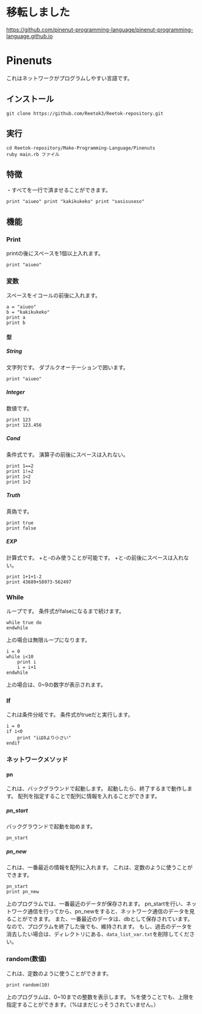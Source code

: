 <div id="pinuts_description"></div>

# 移転しました
https://github.com/pinenut-programming-language/pinenut-programming-language.github.io
# Pinenuts
これはネットワークがプログラムしやすい言語です。
## インストール
```
git clone https://github.com/Reetok3/Reetok-repository.git
```
## 実行
```
cd Reetok-repository/Make-Programming-Language/Pinenuts
ruby main.rb ファイル
```
## 特徴
・すべてを一行で済ませることができます。
```
print "aiueo" print "kakikukeko" print "sasisuseso"
```
## 機能
### Print
printの後にスペースを1個以上入れます。
```
print "aiueo"
```
### 変数
スペースをイコールの前後に入れます。
```
a = "aiueo"
b = "kakikukeko"
print a
print b
```
#### 型
##### String
文字列です。
ダブルクオーテーションで囲います。
```
print "aiueo"
```
##### Integer
数値です。
```
print 123
print 123.456
```
##### Cond
条件式です。
演算子の前後にスペースは入れない。
```
print 1==2
print 1!=2
print 1<2
print 1>2
```
##### Truth
真偽です。
```
print true
print false
```
##### EXP
計算式です。
+と-のみ使うことが可能です。
+と-の前後にスペースは入れない。
```
print 1+1+1-2
print 43689+58973-562497
```
### While
ループです。
条件式がfalseになるまで続けます。
```
while true do
endwhile
```
上の場合は無限ループになります。
```
i = 0
while i<10
	print i
	i = i+1
endwhile
```
上の場合は、0~9の数字が表示されます。
### If
これは条件分岐です。
条件式がtrueだと実行します。
```
i = 0
if i<0
	print "iは0より小さい"
endif
```
### ネットワークメソッド
#### pn
これは、バックグラウンドで起動します。
起動したら、終了するまで動作します。
配列を指定することで配列に情報を入れることができます。
##### pn_start
バックグラウンドで起動を始めます。
```
pn_start
```
##### pn_new
これは、一番最近の情報を配列に入れます。
これは、定数のように使うことができます。
```
pn_start
print pn_new
```
上のプログラムでは、一番最近のデータが保存されます。
pn_startを行い、ネットワーク通信を行ってから、pn_newをすると、ネットワーク通信のデータを見ることができます。
また、一番最近のデータは、dbとして保存されています。
なので、プログラムを終了した後でも、維持されます。
もし、過去のデータを消去したい場合は、ディレクトリにある、`data_list_var.txt`を削除してください。
### random(数値)
これは、定数のように使うことができます。
```
print random(10)
```
上のプログラムは、0~10までの整数を表示します。
%を使うことでも、上限を指定することができます。（%はまだじっそうされていません。）

